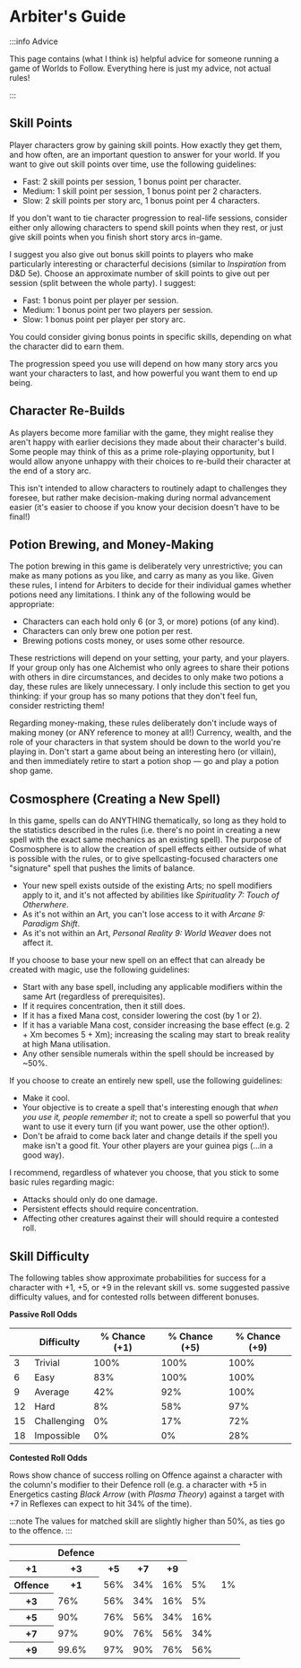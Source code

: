 # Arbiter's Guide

:::info Advice

This page contains (what I think is) helpful advice for someone running a game of Worlds to Follow. Everything here is just my advice, not actual rules!

:::

## Skill Points

Player characters grow by gaining skill points. How exactly they get them, and how often, are an important question to answer for your world. If you want to give out skill points over time, use the following guidelines:

- Fast: 2 skill points per session, 1 bonus point per character.
- Medium: 1 skill point per session, 1 bonus point per 2 characters.
- Slow: 2 skill points per story arc, 1 bonus point per 4 characters.

If you don't want to tie character progression to real-life sessions, consider either only allowing characters to spend skill points when they rest, or just give skill points when you finish short story arcs in-game.

I suggest you also give out bonus skill points to players who make particularly interesting or characterful decisions (similar to _Inspiration_ from D&D 5e). Choose an approximate number of skill points to give out per session (split between the whole party). I suggest:

- Fast: 1 bonus point per player per session.
- Medium: 1 bonus point per two players per session.
- Slow: 1 bonus point per player per story arc.

You could consider giving bonus points in specific skills, depending on what the character did to earn them.

The progression speed you use will depend on how many story arcs you want your characters to last, and how powerful you want them to end up being.

## Character Re-Builds

As players become more familiar with the game, they might realise they aren't happy with earlier decisions they made about their character's build. Some people may think of this as a prime role-playing opportunity, but I would allow anyone unhappy with their choices to re-build their character at the end of a story arc.

This isn't intended to allow characters to routinely adapt to challenges they foresee, but rather make decision-making during normal advancement easier (it's easier to choose if you know your decision doesn't have to be final!)

## Potion Brewing, and Money-Making

The potion brewing in this game is deliberately very unrestrictive; you can make as many potions as you like, and carry as many as you like. Given these rules, I intend for Arbiters to decide for their individual games whether potions need any limitations. I think any of the following would be appropriate:

- Characters can each hold only 6 (or 3, or more) potions (of any kind).
- Characters can only brew one potion per rest.
- Brewing potions costs money, or uses some other resource.

These restrictions will depend on your setting, your party, and your players. If your group only has one Alchemist who only agrees to share their potions with others in dire circumstances, and decides to only make two potions a day, these rules are likely unnecessary. I only include this section to get you thinking: if your group has so many potions that they don't feel fun, consider restricting them!

Regarding money-making, these rules deliberately don't include ways of making money (or ANY reference to money at all!) Currency, wealth, and the role of your characters in that system should be down to the world you're playing in. Don't start a game about being an interesting hero (or villain), and then immediately retire to start a potion shop — go and play a potion shop game.

## Cosmosphere (Creating a New Spell)

In this game, spells can do ANYTHING thematically, so long as they hold to the statistics described in the rules (i.e. there's no point in creating a new spell with the exact same mechanics as an existing spell). The purpose of Cosmosphere is to allow the creation of spell effects either outside of what is possible with the rules, or to give spellcasting-focused characters one "signature" spell that pushes the limits of balance.

- Your new spell exists outside of the existing Arts; no spell modifiers apply to it, and it's not affected by abilities like _Spirituality 7: Touch of Otherwhere_.
- As it's not within an Art, you can't lose access to it with _Arcane 9: Paradigm Shift_.
- As it's not within an Art, _Personal Reality 9: World Weaver_ does not affect it.

If you choose to base your new spell on an effect that can already be created with magic, use the following guidelines:

- Start with any base spell, including any applicable modifiers within the same Art (regardless of prerequisites).
- If it requires concentration, then it still does.
- If it has a fixed Mana cost, consider lowering the cost (by 1 or 2).
- If it has a variable Mana cost, consider increasing the base effect (e.g. 2 + Xm becomes 5 + Xm); increasing the scaling may start to break reality at high Mana utilisation.
- Any other sensible numerals within the spell should be increased by ~50%.

If you choose to create an entirely new spell, use the following guidelines:

- Make it cool.
- Your objective is to create a spell that's interesting enough that _when you use it, people remember it_; not to create a spell so powerful that you want to use it every turn (if you want power, use the other option!).
- Don't be afraid to come back later and change details if the spell you make isn't a good fit. Your other players are your guinea pigs (...in a good way).

I recommend, regardless of whatever you choose, that you stick to some basic rules regarding magic:

- Attacks should only do one damage.
- Persistent effects should require concentration.
- Affecting other creatures against their will should require a contested roll.

## Skill Difficulty

The following tables show approximate probabilities for success for a character with +1, +5, or +9 in the relevant skill vs. some suggested passive difficulty values, and for contested rolls between different bonuses.

**Passive Roll Odds**

|     | Difficulty  | % Chance (+1) | % Chance (+5) | % Chance (+9) |
| --- | ----------- | ------------- | ------------- | ------------- |
| 3   | Trivial     | 100%          | 100%          | 100%          |
| 6   | Easy        | 83%           | 100%          | 100%          |
| 9   | Average     | 42%           | 92%           | 100%          |
| 12  | Hard        | 8%            | 58%           | 97%           |
| 15  | Challenging | 0%            | 17%           | 72%           |
| 18  | Impossible  | 0%            | 0%            | 28%           |

**Contested Roll Odds**

Rows show chance of success rolling on Offence against a character with the column's modifier to their Defence roll (e.g. a character with +5 in Energetics casting _Black Arrow_ (with _Plasma Theory_) against a target with +7 in Reflexes can expect to hit 34% of the time).

:::note
The values for matched skill are slightly higher than 50%, as ties go to the offence.
:::

 <table>
    <tr>
        <th colspan={2} rowspan={2}></th>
        <th colspan={5}>Defence</th>
    </tr>
    <tr>
        <th>+1</th>
        <th>+3</th>
        <th>+5</th>
        <th>+7</th>
        <th>+9</th>
    </tr>
    <tr>
        <th rowspan={5}>Offence</th>
        <th>+1</th>
        <td>56%</td>
        <td>34%</td>
        <td>16%</td>
        <td>5%</td>
        <td>1%</td>
    </tr>
    <tr>
        <th>+3</th>
        <td>76%</td>
        <td>56%</td>
        <td>34%</td>
        <td>16%</td>
        <td>5%</td>
    </tr>
    <tr>
        <th>+5</th>
        <td>90%</td>
        <td>76%</td>
        <td>56%</td>
        <td>34%</td>
        <td>16%</td>
    </tr>
    <tr>
        <th>+7</th>
        <td>97%</td>
        <td>90%</td>
        <td>76%</td>
        <td>56%</td>
        <td>34%</td>
    </tr>
    <tr>
        <th>+9</th>
        <td>99.6%</td>
        <td>97%</td>
        <td>90%</td>
        <td>76%</td>
        <td>56%</td>
    </tr>
</table>
